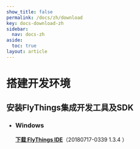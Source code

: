 ```yaml
---
show_title: false
permalink: /docs/zh/download
key: docs-download-zh
sidebar:
  nav: docs-zh
aside:
  toc: true
layout: article
---
```

# 搭建开发环境
## 安装FlyThings集成开发工具及SDK

* ### Windows   
  [**下载 FlyThings IDE**](https://pan.baidu.com/s/1Y-CGIQdxqWJifGx-MG2VkQ)（20180717-0339 1.3.4 ） 
